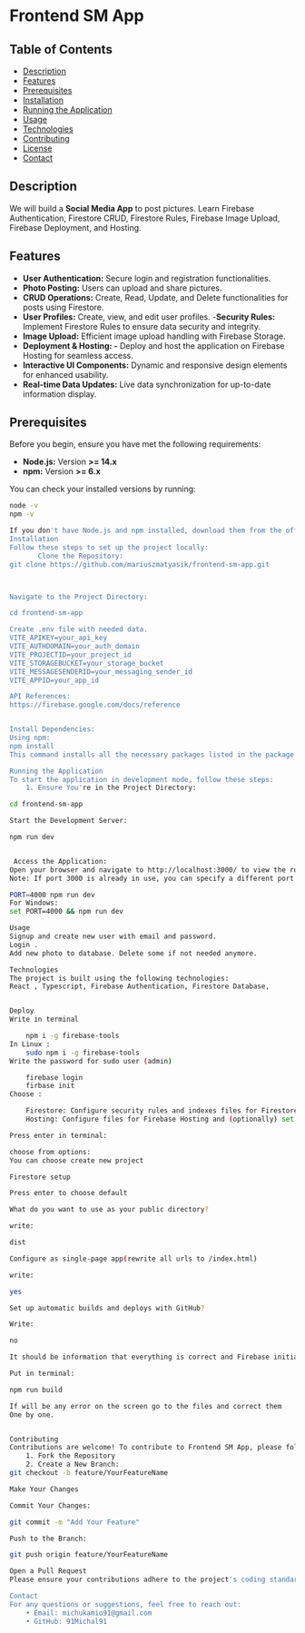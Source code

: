 # Frontend SM App

## Table of Contents

- [Description](#description)
- [Features](#features)
- [Prerequisites](#prerequisites)
- [Installation](#installation)
- [Running the Application](#running-the-application)
- [Usage](#usage)
- [Technologies](#technologies)
- [Contributing](#contributing)
- [License](#license)
- [Contact](#contact)

## Description
We will build a **Social Media App** to post pictures. Learn Firebase Authentication, Firestore CRUD, Firestore Rules, Firebase Image Upload, Firebase Deployment, and Hosting.

## Features

- **User Authentication:** Secure login and registration functionalities.
- **Photo Posting:** Users can upload and share pictures.
- **CRUD Operations:** Create, Read, Update, and Delete functionalities for posts using Firestore.
- **User Profiles:** Create, view, and edit user profiles.
-**Security Rules:** Implement Firestore Rules to ensure data security and integrity. 
- **Image Upload:** Efficient image upload handling with Firebase Storage.
- **Deployment & Hosting:
-** Deploy and host the application on Firebase Hosting for seamless access.
- **Interactive UI Components:** Dynamic and responsive design elements for enhanced usability.
- **Real-time Data Updates:** Live data synchronization for up-to-date information display.

## Prerequisites

Before you begin, ensure you have met the following requirements:

- **Node.js:** Version **>= 14.x**
- **npm:** Version **>= 6.x**

You can check your installed versions by running:

```bash
node -v
npm -v

If you don't have Node.js and npm installed, download them from the official Node.js website.
Installation
Follow these steps to set up the project locally:
       Clone the Repository:
git clone https://github.com/mariuszmatyasik/frontend-sm-app.git



Navigate to the Project Directory:

cd frontend-sm-app

Create .env file with needed data.
VITE_APIKEY=your_api_key
VITE_AUTHDOMAIN=your_auth_domain
VITE_PROJECTID=your_project_id
VITE_STORAGEBUCKET=your_storage_bucket
VITE_MESSAGESENDERID=your_messaging_sender_id
VITE_APPID=your_app_id

API References:
https://firebase.google.com/docs/reference


Install Dependencies:
Using npm:
npm install
This command installs all the necessary packages listed in the package.json file.

Running the Application
To start the application in development mode, follow these steps:
    1. Ensure You're in the Project Directory:

cd frontend-sm-app

Start the Development Server:

npm run dev


 Access the Application:
Open your browser and navigate to http://localhost:3000/ to view the running application.
Note: If port 3000 is already in use, you can specify a different port by setting the PORT environment variable:

PORT=4000 npm run dev
For Windows:
set PORT=4000 && npm run dev

Usage
Signup and create new user with email and password.
Login .
Add new photo to database. Delete some if not needed anymore.

Technologies
The project is built using the following technologies:
React , Typescript, Firebase Authentication, Firestore Database,


Deploy  
Write in terminal 

    npm i -g firebase-tools
In Linux : 
    sudo npm i -g firebase-tools
Write the password for sudo user (admin)

    firebase login 
    firbase init
Choose :

    Firestore: Configure security rules and indexes files for Firestore
    Hosting: Configure files for Firebase Hosting and (optionally) set up GitHub actions deploys

Press enter in terminal:

choose from options:
You can choose create new project 

Firestore setup

Press enter to choose default 

What do you want to use as your public directory? 

write:

dist 

Configure as single-page app(rewrite all urls to /index.html) 

write:

yes

Set up automatic builds and deploys with GitHub? 

Write:

no

It should be information that everything is correct and Firebase initialization complete!

Put in terminal:

npm run build

If will be any error on the screen go to the files and correct them 
One by one.


Contributing
Contributions are welcome! To contribute to Frontend SM App, please follow these steps:
    1. Fork the Repository
    2. Create a New Branch:
git checkout -b feature/YourFeatureName

Make Your Changes

Commit Your Changes:

git commit -m "Add Your Feature"

Push to the Branch:

git push origin feature/YourFeatureName

Open a Pull Request
Please ensure your contributions adhere to the project's coding standards and include appropriate tests and documentation.

Contact
For any questions or suggestions, feel free to reach out:
    • Email: michukamio91@gmail.com
    • GitHub: 91Michal91
